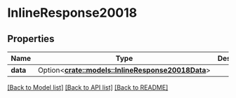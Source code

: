 # InlineResponse20018

## Properties

Name | Type | Description | Notes
------------ | ------------- | ------------- | -------------
**data** | Option<[**crate::models::InlineResponse20018Data**](inline_response_200_18_data.md)> |  | [optional]

[[Back to Model list]](../README.md#documentation-for-models) [[Back to API list]](../README.md#documentation-for-api-endpoints) [[Back to README]](../README.md)



